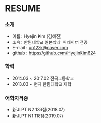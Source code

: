 
# RESUME

### 소개
* 이름 : Hyejin Kim (김혜진)
* 소속 : 한림대학교 일본학과, 빅데이터 전공
* E-mail : un123k@naver.com
* github : https://github.com/HyejinKim624

### 학력
* 2014.03 ~ 2017.02 전곡고등학교
* 2018.03 ~ 현재 한림대학교 재학

### 어학자격증
* 新JLPT N2 136점(2018.07)
* 新JLPT N1 118점(2019.07)
